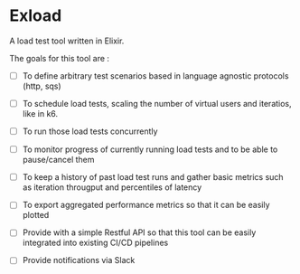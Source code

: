 # Exload

A load test tool written in Elixir.

The goals for this tool are :

- [ ]  To define arbitrary test scenarios based in language agnostic protocols (http, sqs)
- [ ]  To schedule load tests, scaling the number of virtual users and iteratios, like in k6.
- [ ]  To run those load tests concurrently
- [ ]  To monitor progress of currently running load tests and to be able to pause/cancel them
- [ ]  To keep a history of past load test runs and gather basic metrics such as iteration througput and percentiles of latency
- [ ]  To export aggregated performance metrics so that it can be easily plotted
- [ ] Provide with a simple Restful API so that this tool can be easily integrated into existing CI/CD pipelines
- [ ] Provide notifications via Slack


